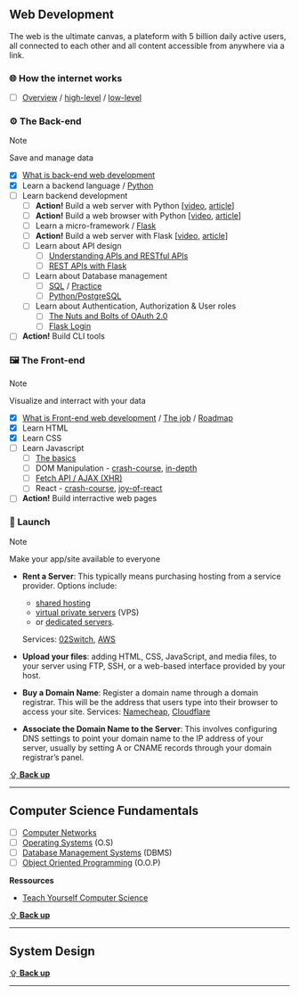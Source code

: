
## Web Development
The web is the ultimate canvas, a plateform with 5 billion daily active users, all connected to each other and all content accessible from anywhere via a link.
### 🌐 How the internet works
- [ ] [Overview](https://roadmap.sh/guides/what-is-internet) / [high-level](https://cs.fyi/guide/how-does-internet-work) / [low-level](https://web.stanford.edu/class/msande91si/www-spr04/readings/week1/InternetWhitepaper.htm)

### ⚙️ The Back-end
> [!Note]
> Save and manage data

- [x] [What is back-end web development](https://www.youtube.com/watch?v=XBu54nfzxAQ)
- [x] Learn a backend language / [Python](https://www.youtube.com/playlist?list=PLhQjrBD2T3817j24-GogXmWqO5Q5vYy0V)
- [ ] Learn backend development
    - [ ] **Action!** Build a web server with Python [[video](https://www.youtube.com/watch?v=PNt8zXl7EJ0), [article](https://ruslanspivak.com/lsbaws-part1/)]
    - [ ] **Action!** Build a web browser with Python [[video](https://youtu.be/Fxgw_BxZg2I?si=mdn7K3EMlXLWS4Ep), [article](https://browser.engineering/)]
    - [ ] Learn a micro-framework / [Flask](https://youtu.be/-aqUek49iL8?si=osucIRALKvtn5-Lm)
    - [ ] **Action!** Build a web server with Flask [[video](https://www.youtube.com/live/oVA0fD13NGI?si=VkWbXLY25LeUDkrE), [article](https://blog.luisrei.com/articles/flaskrest.html)]
    - [ ] Learn about API design
        - [ ] [Understanding APIs and RESTful APIs](https://campus19.udemy.com/course/learn-and-understand-apis-and-restful-apis/)
        - [ ] [REST APIs with Flask](https://campus19.udemy.com/course/rest-api-flask-and-python/)
    - [ ] Learn about Database management
        - [ ] [SQL](https://www.youtube.com/watch?v=vHYeChEf2lA) / [Practice](https://www.hackerrank.com/domains/sql)
        - [ ] [Python/PostgreSQL](https://campus19.udemy.com/course/complete-python-postgresql-database-course/)
    - [ ] Learn about Authentication, Authorization & User roles
        - [ ] [The Nuts and Bolts of OAuth 2.0](https://campus19.udemy.com/course/oauth-2-simplified/)
        - [ ] [Flask Login](https://www.youtube.com/watch?v=71EU8gnZqZQ)
- [ ] **Action!** Build CLI tools

### 🖼️ The Front-end
> [!Note]
> Visualize and interract with your data

- [x] [What is Front-end web development](https://www.youtube.com/watch?v=WG5ikvJ2TKA) / [The job](https://frontendmasters.com/guides/front-end-handbook/2018/what-is-a-FD.html) / [Roadmap](https://roadmap.sh/frontend)
- [x] Learn HTML
- [x] Learn CSS
- [ ] Learn Javascript
    - [ ] [The basics](https://youtu.be/hdI2bqOjy3c?si=MxtRE83XoZHdfQd7)
    - [ ] DOM Manipulation - [crash-course](https://www.youtube.com/watch?v=0ik6X4DJKCc), [in-depth](https://www.youtube.com/playlist?list=PLovN13bqAx7ALeYQ-h4lhxa8PymM2b79L)
    - [ ] [Fetch API / AJAX (XHR)](https://www.youtube.com/watch?v=-ZI0ea5O2oA)
    - [ ] React - [crash-course](https://youtu.be/w7ejDZ8SWv8?si=FttKTyDV_6PkCjC4), [joy-of-react](https://www.joyofreact.com/)
- [ ] **Action!** Build interractive web pages

### 🚀 Launch
> [!Note]
> Make your app/site available to everyone

- **Rent a Server**: This typically means purchasing hosting from a service provider. Options include:
    - [shared hosting](https://en.wikipedia.org/wiki/Shared_web_hosting_service)
    - [virtual private servers](https://en.wikipedia.org/wiki/Virtual_private_server) (VPS)
    - or [dedicated servers](https://en.wikipedia.org/wiki/Dedicated_hosting_service).

    Services: [02Switch](https://www.o2switch.fr/), [AWS](https://aws.amazon.com/websites/)
- **Upload your files**: adding HTML, CSS, JavaScript, and media files, to your server using FTP, SSH, or a web-based interface provided by your host.
- **Buy a Domain Name**: Register a domain name through a domain registrar. This will be the address that users type into their browser to access your site.
    Services: [Namecheap](https://www.namecheap.com/domains/), [Cloudflare](https://www.cloudflare.com/en-gb/products/registrar/)
- **Associate the Domain Name to the Server**: This involves configuring DNS settings to point your domain name to the IP address of your server, usually by setting A or CNAME records through your domain registrar’s panel.

[⇪ **Back up**](#dojo)
<hr>

## Computer Science Fundamentals
- [ ] [Computer Networks](https://www.youtube.com/playlist?list=PLBlnK6fEyqRgMCUAG0XRw78UA8qnv6jEx)
- [ ] [Operating Systems](https://www.youtube.com/playlist?list=PLBlnK6fEyqRiVhbXDGLXDk_OQAeuVcp2O) (O.S)
- [ ] [Database Management Systems](https://www.youtube.com/playlist?list=PLBlnK6fEyqRi_CUQ-FXxgzKQ1dwr_ZJWZ) (DBMS)
- [ ] [Object Oriented Programming](https://youtu.be/SiBw7os-_zI?si=Y57ICIlr9UAwDBaR) (O.O.P)

**Ressources**
- [Teach Yourself Computer Science](https://teachyourselfcs.com/)

[⇪ **Back up**](#dojo)
<hr>

## System Design

[⇪ **Back up**](#dojo)
<hr>